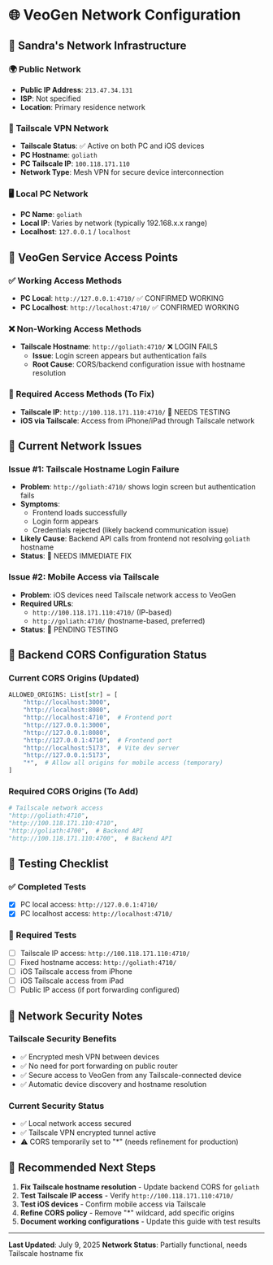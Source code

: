 # 🌐 VeoGen Network Configuration

## 📍 Sandra's Network Infrastructure

### 🌍 Public Network
- **Public IP Address**: `213.47.34.131`
- **ISP**: Not specified
- **Location**: Primary residence network

### 🔗 Tailscale VPN Network
- **Tailscale Status**: ✅ Active on both PC and iOS devices
- **PC Hostname**: `goliath`
- **PC Tailscale IP**: `100.118.171.110`
- **Network Type**: Mesh VPN for secure device interconnection

### 🖥️ Local PC Network
- **PC Name**: `goliath`
- **Local IP**: Varies by network (typically 192.168.x.x range)
- **Localhost**: `127.0.0.1` / `localhost`

## 🎯 VeoGen Service Access Points

### ✅ Working Access Methods
- **PC Local**: `http://127.0.0.1:4710/` ✅ CONFIRMED WORKING
- **PC Localhost**: `http://localhost:4710/` ✅ CONFIRMED WORKING

### ❌ Non-Working Access Methods  
- **Tailscale Hostname**: `http://goliath:4710/` ❌ LOGIN FAILS
  - **Issue**: Login screen appears but authentication fails
  - **Root Cause**: CORS/backend configuration issue with hostname resolution

### 🔧 Required Access Methods (To Fix)
- **Tailscale IP**: `http://100.118.171.110:4710/` 🔧 NEEDS TESTING
- **iOS via Tailscale**: Access from iPhone/iPad through Tailscale network

## 🚨 Current Network Issues

### Issue #1: Tailscale Hostname Login Failure
- **Problem**: `http://goliath:4710/` shows login screen but authentication fails
- **Symptoms**: 
  - Frontend loads successfully
  - Login form appears
  - Credentials rejected (likely backend communication issue)
- **Likely Cause**: Backend API calls from frontend not resolving `goliath` hostname
- **Status**: 🔧 NEEDS IMMEDIATE FIX

### Issue #2: Mobile Access via Tailscale
- **Problem**: iOS devices need Tailscale network access to VeoGen
- **Required URLs**: 
  - `http://100.118.171.110:4710/` (IP-based)
  - `http://goliath:4710/` (hostname-based, preferred)
- **Status**: 🔧 PENDING TESTING

## 🔧 Backend CORS Configuration Status

### Current CORS Origins (Updated)
```python
ALLOWED_ORIGINS: List[str] = [
    "http://localhost:3000",
    "http://localhost:8080", 
    "http://localhost:4710",  # Frontend port
    "http://127.0.0.1:3000",
    "http://127.0.0.1:8080",
    "http://127.0.0.1:4710",  # Frontend port
    "http://localhost:5173",  # Vite dev server
    "http://127.0.0.1:5173",
    "*",  # Allow all origins for mobile access (temporary)
]
```

### Required CORS Origins (To Add)
```python
# Tailscale network access
"http://goliath:4710",
"http://100.118.171.110:4710", 
"http://goliath:4700",  # Backend API
"http://100.118.171.110:4700",  # Backend API
```

## 🧪 Testing Checklist

### ✅ Completed Tests
- [x] PC local access: `http://127.0.0.1:4710/`
- [x] PC localhost access: `http://localhost:4710/`

### 🔧 Required Tests
- [ ] Tailscale IP access: `http://100.118.171.110:4710/`
- [ ] Fixed hostname access: `http://goliath:4710/`
- [ ] iOS Tailscale access from iPhone
- [ ] iOS Tailscale access from iPad
- [ ] Public IP access (if port forwarding configured)

## 📝 Network Security Notes

### Tailscale Security Benefits
- ✅ Encrypted mesh VPN between devices
- ✅ No need for port forwarding on public router
- ✅ Secure access to VeoGen from any Tailscale-connected device
- ✅ Automatic device discovery and hostname resolution

### Current Security Status
- ✅ Local network access secured
- ✅ Tailscale VPN encrypted tunnel active
- ⚠️ CORS temporarily set to "*" (needs refinement for production)

## 🚀 Recommended Next Steps

1. **Fix Tailscale hostname resolution** - Update backend CORS for `goliath`
2. **Test Tailscale IP access** - Verify `http://100.118.171.110:4710/`
3. **Test iOS devices** - Confirm mobile access via Tailscale
4. **Refine CORS policy** - Remove "*" wildcard, add specific origins
5. **Document working configurations** - Update this guide with test results

---
**Last Updated**: July 9, 2025
**Network Status**: Partially functional, needs Tailscale hostname fix


